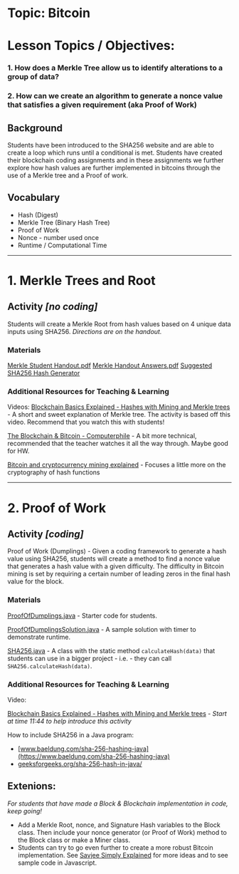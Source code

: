 # Topic: Bitcoin

# Lesson Topics / Objectives:
### 1. How does a Merkle Tree allow us to identify alterations to a group of data?
### 2. How can we create an algorithm to generate a nonce value that satisfies a given requirement (aka Proof of Work)

## Background
Students have been introduced to the SHA256 website and are able to create a loop which runs until a conditional is met. Students have created their blockchain coding assignments and in these assignments we further explore how hash values are further implemented in bitcoins through the use of a Merkle tree and a Proof of work.

## Vocabulary
* Hash (Digest)
* Merkle Tree (Binary Hash Tree)
* Proof of Work
* Nonce - number used once
* Runtime / Computational Time

---


# 1. Merkle Trees and Root

## Activity *[no coding]*
Students will create a Merkle Root from hash values based on 4 unique data inputs using SHA256.
*Directions are on the handout.*

### Materials
[Merkle Student Handout.pdf](Merkel%20Student%20Handout.pdf)
[Merkle Handout Answers.pdf](Merkel%20Handout%20Answers.pdf)
[Suggested SHA256 Hash Generator](https://emn178.github.io/online-tools/sha256.html)

### Additional Resources for Teaching & Learning
Videos:
[Blockchain Basics Explained - Hashes with Mining and Merkle trees](https://www.youtube.com/watch?v=lik9aaFIsl4)  - A short and sweet explanation of Merkle tree. The activity is based off this video. Recommend that you watch this with students!

[The Blockchain & Bitcoin - Computerphile](https://www.youtube.com/watch?v=qcuc3rgwZAE)  - A bit more technical, recommended that the teacher watches it all the way through. Maybe good for HW.

[Bitcoin and cryptocurrency mining explained](https://www.youtube.com/watch?v=kZXXDp0_R-w)  - Focuses a little more on the cryptography of hash functions


---


# 2. Proof of Work

## Activity *[coding]*
Proof of Work (Dumplings) -
Given a coding framework to generate a hash value using SHA256, students will create a method to find a nonce value that generates a hash value with a given difficulty. The difficulty in Bitcoin mining is set by requiring a certain number of leading zeros in the final hash value for the block.

### Materials
[ProofOfDumplings.java](ProofOfDumplings.java)  - Starter code for students.

[ProofOfDumplingsSolution.java](ProofOfDumplingsSolution.java)  - A sample solution with timer to demonstrate runtime.

[SHA256.java](SHA256.java)  - A class with the static method `calculateHash(data)` that students can use in a bigger project - i.e. - they can call `SHA256.calculateHash(data)`.

### Additional Resources for Teaching & Learning
Video:

[Blockchain Basics Explained - Hashes with Mining and Merkle trees](https://www.youtube.com/watch?v=lik9aaFIsl4)  - *Start at time 11:44 to help introduce this activity*


How to include SHA256 in a Java program:
* [www.baeldung.com/sha-256-hashing-java](https://www.baeldung.com/sha-256-hashing-java)
* [geeksforgeeks.org/sha-256-hash-in-java/](https://www.geeksforgeeks.org/sha-256-hash-in-java/)


## Extenions:
*For students that have made a Block & Blockchain implementation in code, keep going!*
* Add a Merkle Root, nonce, and Signature Hash variables to the Block class. Then include your nonce generator (or Proof of Work) method to the Block class or make a Miner class.
* Students can try to go even further to create a more robust Bitcoin implementation. See [Savjee Simply Explained](https://www.savjee.be/2018/02/Transactions-and-mining-rewards/) for more ideas and to see sample code in Javascript.